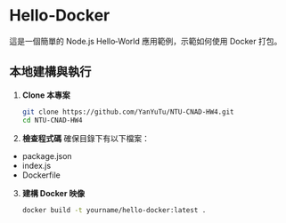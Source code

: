 # Hello‑Docker

這是一個簡單的 Node.js Hello‑World 應用範例，示範如何使用 Docker 打包。

## 本地建構與執行

1. **Clone 本專案**  
   ```bash
   git clone https://github.com/YanYuTu/NTU-CNAD-HW4.git
   cd NTU-CNAD-HW4

2. **檢查程式碼**
確保目錄下有以下檔案：

* package.json
* index.js
* Dockerfile

3. **建構 Docker 映像**
   ```bash
   docker build -t yourname/hello-docker:latest .